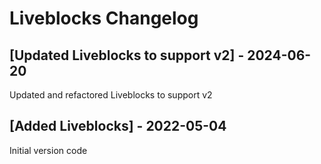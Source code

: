 # Liveblocks Changelog

## [Updated Liveblocks to support v2] - 2024-06-20

Updated and refactored Liveblocks to support v2

## [Added Liveblocks] - 2022-05-04

Initial version code
